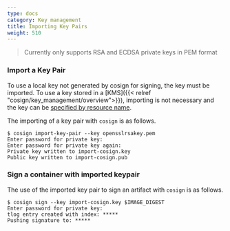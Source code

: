 ```yaml
---
type: docs
category: Key management
title: Importing Key Pairs
weight: 510
---
```


> Currently only supports RSA and ECDSA private keys in PEM format

### Import a Key Pair

To use a local key not generated by cosign for signing, the key must be imported. To use a key stored in a [KMS]({{< relref "cosign/key_management/overview">}}), importing is not necessary and the key can be [specified by resource name](/key_management/overview/#signing-and-verification).

The importing of a key pair with `cosign` is as follows.

```shell
$ cosign import-key-pair --key opensslrsakey.pem
Enter password for private key:
Enter password for private key again:
Private key written to import-cosign.key
Public key written to import-cosign.pub
```

### Sign a container with imported keypair

The use of the imported key pair to sign an artifact with `cosign` is as follows.

```shell
$ cosign sign --key import-cosign.key $IMAGE_DIGEST
Enter password for private key:
tlog entry created with index: *****
Pushing signature to: *****
```
